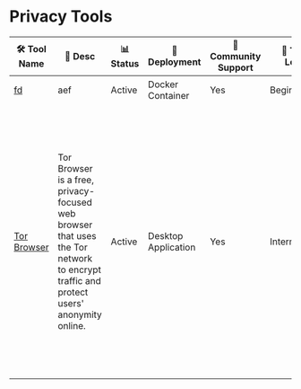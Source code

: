 # Privacy Tools
| 🛠️ Tool Name | 📝 Desc&#8203;&#8203;&#8203; | 📊 Status | 🚀 Deployment | 🤝 Community Support | 🧠 Tech Level | ✨ Features | 💻 OS | 📴 Offline | 📱 Mobile | 🌐 Languages | 🔐 Security/Privacy Features | 🔧 Maintenance/Sustainability | 📥 Data Collection | 🧾 License | 💰 Cost | 📚 Docs | ⭐ Rating |
|-----|--------------------------|-----|---------------|-----------------------|--------|-------------------------|--------|--------|--------|-------------|-------------------------------------------|----------------------------------|----------|-------------|---------|----------|-----------|
| [fd](https://signal.org/) | aef | Active | Docker Container | Yes | Beginner | vs | dvs | Yes | Yes | dvd | sdv | sdv | No Data | vsd | dvs | [Details](privacy/fd.md) | ⭐⭐⯪☆☆ (2.30) |
| [Tor Browser](https://www.torproject.org/) | Tor Browser is a free, privacy-focused web browser that uses the Tor network to encrypt traffic and protect users' anonymity online. | Active | Desktop Application | Yes | Intermediate | Onion Routing, Anonymity, No Tracking by Websites, HTTPS Everywhere, No Browsing History, Cross-Platform Compatibility, Security-Focused, Automatic Updates, Anti-Censorship, Hidden Services, Exit Node Privacy, No Unique Identifiers | Windows, Linux, macOS, Android | No | Partially | 32 (include Chinese [Simplified & Traditional], Thai, Vietnamese, Korean, Japanese) | Multi-layer Encryption, MITM Protection, NoScript, IP/DNS Leak Prevention, Traffic Obfuscation, Circuit Switching, Device Fingerprinting Resistance, Tracker and Cookie Isolation, Secure Defaults, Software Sandboxing | Monthly updates and a public status page. Funded by ~$7 million, with 28.5% from individual donors. Sponsored by organizations like Open Technology Fund and Fastly. | Minimal | Mozilla Public License | Fully Free | [Details](privacy/Tor-Browser.md) | ⭐⭐⭐⭐⯪ (4.51) |
